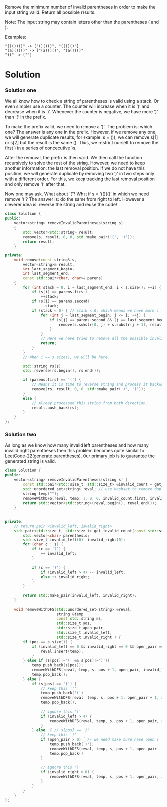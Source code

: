 Remove the minimum number of invalid parentheses in order to make the input string valid. Return all possible results.

Note: The input string may contain letters other than the parentheses ( and ).
  
Examples:

```
"()())()" -> ["()()()", "(())()"]
"(a)())()" -> ["(a)()()", "(a())()"]
")(" -> [""] 
```

# Solution


### Solution one
We all know how to check a string of parentheses is valid using a stack. Or even simpler use a counter.
The counter will increase when it is ‘(‘ and decrease when it is ‘)’. Whenever the counter is negative, we have more ‘)’ than ‘(‘ in the prefix.

To make the prefix valid, we need to remove a ‘)’. The problem is: which one? The answer is any one in the prefix. However, if we remove any one, we will generate duplicate results, for example: s = ()), we can remove s[1] or s[2] but the result is the same (). Thus, we restrict ourself to remove the first ) in a series of concecutive )s.

After the removal, the prefix is then valid. We then call the function recursively to solve the rest of the string. However, we need to keep another information: the last removal position. If we do not have this position, we will generate duplicate by removing two ‘)’ in two steps only with a different order.
For this, we keep tracking the last removal position and only remove ‘)’ after that.

Now one may ask. What about ‘(‘? What if s = ‘(()(()’ in which we need remove ‘(‘?
The answer is: do the same from right to left.
However a cleverer idea is: reverse the string and reuse the code!

```cpp
class Solution {
public:
    vector<string> removeInvalidParentheses(string s)
    {
        std::vector<std::string> result;
        remove(s, result, 0, 0, std::make_pair('(', ')'));
        return result;
    }

private:
    void remove(const string& s,
        vector<string>& result,
        int last_segment_begin,
        int last_segment_end,
        const std::pair<char, char>& parens)
    {
        for (int stack = 0, i = last_segment_end; i < s.size(); ++i) {
            if (s[i] == parens.first)
                ++stack;
            if (s[i] == parens.second)
                --stack;
            if (stack < 0) { // stack < 0, which means we have more ) than (
                for (int j = last_segment_begin; j <= i; ++j) {
                    if (s[j] == parens.second && (j == last_segment_begin || s[j - 1] != parens.second)) {
                        remove(s.substr(0, j) + s.substr(j + 1), result, j, i, parens);
                    }
                }
                // Here we have tried to remove all the possible invalid (
                return;
            }
        }
        // When i == s.size(), we will be here.

        std::string rs(s);
        std::reverse(rs.begin(), rs.end());

        if (parens.first == '(') {
            // Means it is time to reverse string and process it backwards.
            remove(rs, result, 0, 0, std::make_pair(')', '('));
        }
        else {
            // Alreay processed this string from both direction.
            result.push_back(rs);
        }
    }
};
```

### Solution two

As long as we know how many invalid left parentheses and how many invalid right parentheses then this problem
becomes quite similar to LeetCode-22(generate parentheses). Our primary job is to guarantee the generated string is valid.

```cpp
class Solution {
public:
    vector<string> removeInvalidParentheses(string s) {
        const std::pair<std::size_t, std::size_t> &invalid_count = get_invalid_count(s);
        std::unordered_set<string> reval; // use hashset to remove duplicate
        string temp("");
        removeWithDFS(reval, temp, s, 0, 0, invalid_count.first, invalid_count.second);
        return std::vector<std::string>(reval.begin(), reval.end());
    }
    
    
private:
    // return pair <invalid_left, invalid_right>
    std::pair<std::size_t, std::size_t> get_invalid_count(const std::string &s) {
        std::vector<char> parenthesis;
        std::size_t invalid_left(0), invalid_right(0);
        for (char c : s) {
            if (c == '(') {
                ++ invalid_left;
            }
            
            if (c == ')') {
                if (invalid_left > 0) -- invalid_left;
                else ++ invalid_right;
            }
        }
        
        return std::make_pair(invalid_left, invalid_right);
    }
    
    void removeWithDFS(std::unordered_set<string> &reval, 
                       string &temp, 
                       const std::string &s,
                       std::size_t pos,
                       std::size_t open_pair,
                       std::size_t invalid_left, 
                       std::size_t invalid_right ) {
        if (pos == s.size()) {
            if (invalid_left == 0 && invalid_right == 0 && open_pair == 0) {
                reval.insert(temp);
            }
        } else if (s[pos]!='(' && s[pos]!=')'){
            temp.push_back(s[pos]);
            removeWithDFS(reval, temp, s, pos + 1, open_pair, invalid_left, invalid_right);
            temp.pop_back();
        } else {
            if (s[pos] == '(') {
                // keep this '('
                temp.push_back('(');
                removeWithDFS(reval, temp, s, pos + 1, open_pair + 1, invalid_left, invalid_right);
                temp.pop_back();
                
                // ignore this '('
                if (invalid_left > 0) {
                    removeWithDFS(reval, temp, s, pos + 1, open_pair, invalid_left - 1, invalid_right);
                }
            } else  { // s[pos] == ')'
                // keep this ')'
                if (open_pair > 0) { // we need make sure have open (
                    temp.push_back(')');
                    removeWithDFS(reval, temp, s, pos + 1, open_pair - 1, invalid_left, invalid_right);
                    temp.pop_back();
                }
                
                // ignore this ')'
                if (invalid_right > 0) {
                    removeWithDFS(reval, temp, s, pos + 1, open_pair, invalid_left, invalid_right - 1);
                }
            }
        }
    }
};
```
